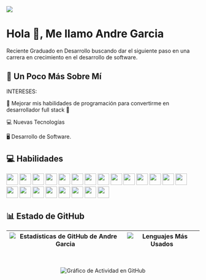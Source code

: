 [![](https://visitcount.itsvg.in/api?id=andregarci&label=Profile%20Views&color=3&icon=5&pretty=true)](https://visitcount.itsvg.in)
# Hola 👋, Me llamo Andre Garcia

Reciente Graduado en Desarrollo buscando dar el siguiente paso en una carrera en crecimiento en el desarrollo de software.

## 💫 Un Poco Más Sobre Mí

INTERESES:
<p> 🤩 Mejorar mis habilidades de programación para convertirme en desarrollador full stack 🤩 </p>
<p> 💻 Nuevas Tecnologías </p>
<p> 🖥 Desarrollo de Software.</p>

## 💻 Habilidades
<p>
<img src="https://img.shields.io/badge/python-3670A0?style=for-the-badge&logo=python&logoColor=ffdd54" style="margin-bottom: 4px;" height="30px">
<img src="https://img.shields.io/badge/javascript-%23323330.svg?style=for-the-badge&logo=javascript&logoColor=%23F7DF1E" style="margin-bottom: 4px;" height="30px">
<img src="https://img.shields.io/badge/html5-%23E34F26.svg?style=for-the-badge&logo=html5&logoColor=white" style="margin-bottom: 4px;" height="30px">
<img src="https://img.shields.io/badge/css3-%231572B6.svg?style=for-the-badge&logo=css3&logoColor=white" style="margin-bottom: 4px;" height="30px">
<img src="https://img.shields.io/badge/react-%2300D9FF.svg?style=for-the-badge&logo=react&logoColor=white" style="margin-bottom: 4px;" height="30px">
<img src="https://img.shields.io/badge/docker-%232496ED.svg?style=for-the-badge&logo=docker&logoColor=white" style="margin-bottom: 4px;" height="30px">
<img src="https://img.shields.io/badge/node.js-339933?style=for-the-badge&logo=nodedotjs&logoColor=white" style="margin-bottom: 4px;" height="30px">
<img src="https://img.shields.io/badge/typescript-%23007ACC.svg?style=for-the-badge&logo=typescript&logoColor=white" style="margin-bottom: 4px;" height="30px">
<img src="https://img.shields.io/badge/django-%23092E20.svg?style=for-the-badge&logo=django&logoColor=white" style="margin-bottom: 4px;" height="30px">
<img src="https://img.shields.io/badge/flutter-%2302569B.svg?style=for-the-badge&logo=flutter&logoColor=white" style="margin-bottom: 4px;" height="30px">
<img src="https://img.shields.io/badge/mongodb-%2347A248.svg?style=for-the-badge&logo=mongodb&logoColor=white" style="margin-bottom: 4px;" height="30px">
<img src="https://img.shields.io/badge/mysql-%234479A1.svg?style=for-the-badge&logo=mysql&logoColor=white" style="margin-bottom: 4px;" height="30px">
<img src="https://img.shields.io/badge/sqlite-%23003B57.svg?style=for-the-badge&logo=sqlite&logoColor=white" style="margin-bottom: 4px;" height="30px">
<img src="https://img.shields.io/badge/java-%23ED8B00.svg?style=for-the-badge&logo=java&logoColor=white" style="margin-bottom: 4px;" height="30px">
<img src="https://img.shields.io/badge/vite-%23646CFF.svg?style=for-the-badge&logo=vite&logoColor=white" style="margin-bottom: 4px;" height="30px">
<img src="https://img.shields.io/badge/aws-%23232F3E.svg?style=for-the-badge&logo=amazonaws&logoColor=white" style="margin-bottom: 4px;" height="30px">
<img src="https://img.shields.io/badge/google%20cloud-%234285F4.svg?style=for-the-badge&logo=google-cloud&logoColor=white" style="margin-bottom: 4px;" height="30px">
<img src="https://img.shields.io/badge/linux-%23FCC624.svg?style=for-the-badge&logo=linux&logoColor=black" style="margin-bottom: 4px;" height="30px">
<img src="https://img.shields.io/badge/vmware-%23007CBA.svg?style=for-the-badge&logo=vmware&logoColor=white" style="margin-bottom: 4px;" height="30px">
<img src="https://img.shields.io/badge/virtualbox-%23183A61.svg?style=for-the-badge&logo=virtualbox&logoColor=white" style="margin-bottom: 4px;" height="30px">
<img src="https://img.shields.io/badge/kotlin-%230095D5.svg?style=for-the-badge&logo=kotlin&logoColor=white" style="margin-bottom: 4px;" height="30px">
<img src="https://img.shields.io/badge/c%23-%23239120.svg?style=for-the-badge&logo=c-sharp&logoColor=white" style="margin-bottom: 4px;" height="30px">
</p>

## 📊 Estado de GitHub

<div align="center">

| ![Estadísticas de GitHub de Andre Garcia](https://github-readme-stats.vercel.app/api?username=andregarci&show_icons=true&theme=react&border_color=61dafb&hide_border=true) | ![Lenguajes Más Usados](https://github-readme-stats.vercel.app/api/top-langs/?username=andregarci&hide=c%23&title_color=61dafb&text_color=ffffff&icon_color=61dafb&bg_color=20232a&langs_count=8&layout=compact&border_color=61dafb&hide_border=true) |
|-------------------------------------------------------------------------------------------------------------------------------------------------|----------------------------------------------------------------------------------------------------------------------------------------------------|

<br>

![Gráfico de Actividad en GitHub](https://github-readme-activity-graph.vercel.app/graph?username=andregarci&theme=react-dark&bg_color=20232a&hide_border=true)

</div>
